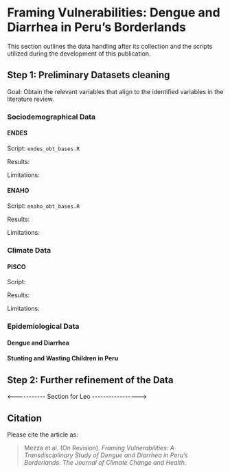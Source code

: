 # Framing Vulnerabilities: Dengue and Diarrhea in Peru’s Borderlands

This section outlines the data handling after its collection and the scripts utilized during the development of this publication. 

## Step 1: Preliminary Datasets cleaning
Goal: Obtain the relevant variables that align to the identified variables in the literature review. 

### Sociodemographical Data
#### ENDES
Script: `endes_obt_bases.R`

Results:

Limitations:

#### ENAHO
Script: `enaho_obt_bases.R`

Results:

Limitations:

### Climate Data 
#### PISCO
Script: 

Results:

Limitations:

### Epidemiological Data
#### Dengue and Diarrhea

#### Stunting and Wasting Children in Peru

## Step 2: Further refinement of the Data
<----------- Section for Leo ----------------->

## Citation

Please cite the article as:
> Mezza et al. (On Revision). *Framing Vulnerabilities: A Transdisciplinary Study of Dengue and Diarrhea in Peru’s Borderlands*. _The Journal of Climate Change and Health_.
